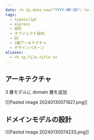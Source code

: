 ```yaml
---
date: <% tp.date.now("YYYY-MM-DD") %>
tags:
  - typescript
  - express
  - 設計
  - オブジェクト指向
  - DI
  - 3層アーキテクチャ
  - デザインパターン
aliases:
  - <% tp.file.title %>
---
```


## アーキテクチャ

3 層モデルに domain 層を追加

![[Pasted image 20240130071827.png]]

## ドメインモデルの設計

![[Pasted image 20240130074233.png]]
